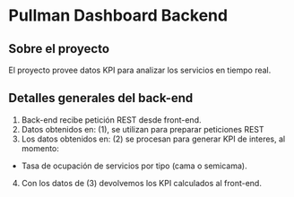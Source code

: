 # Pullman Dashboard Backend

## Sobre el proyecto 
El proyecto provee datos KPI  para analizar los servicios en tiempo real. 

## Detalles generales del back-end
1. Back-end recibe petición REST desde front-end. 
2. Datos obtenidos en: (1), se utilizan para preparar peticiones REST 
3. Los datos obtenidos en: (2) se procesan para generar KPI de interes, al momento:
 * Tasa de ocupación de servicios por tipo (cama o semicama).
4. Con los datos de (3) devolvemos los KPI calculados al front-end.
